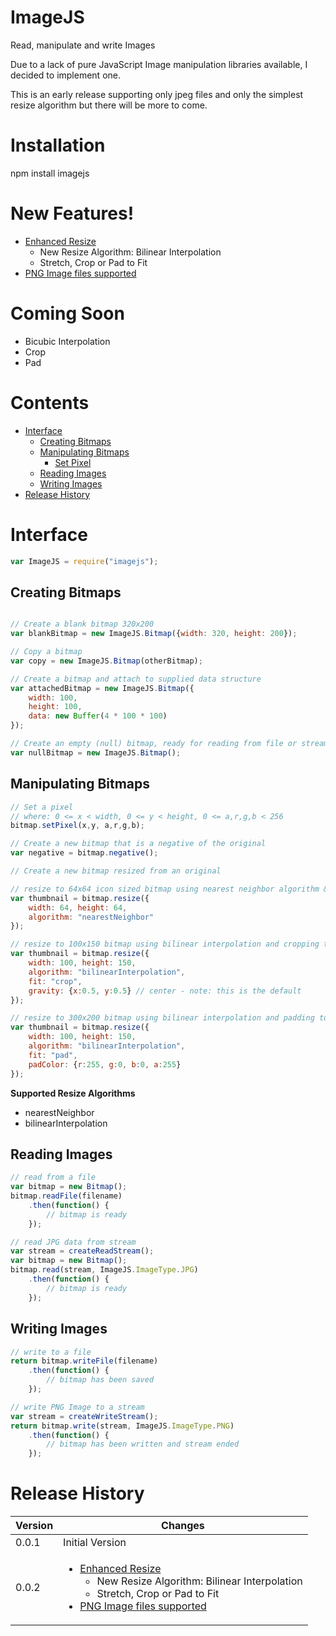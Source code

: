 # ImageJS

Read, manipulate and write Images

Due to a lack of pure JavaScript Image manipulation libraries available, I decided to implement one.

This is an early release supporting only jpeg files and only the simplest resize algorithm but there will be more to come.

# Installation

npm install imagejs

# New Features!

<ul>
    <li>
        <a href="#image-resize">Enhanced Resize</a>
        <ul>
            <li>New Resize Algorithm: Bilinear Interpolation</li>
            <li>Stretch, Crop or Pad to Fit</li>
        </ul>
    </li>
    <li><a href="#reading-images">PNG Image files supported</a></li>
</ul>

# Coming Soon

<ul>
    <li>Bicubic Interpolation</li>
    <li>Crop</li>
    <li>Pad</li>
</ul>

# Contents

<ul>
    <li>
        <a href="#interface">Interface</a>
        <ul>
            <li><a href="#creating-bitmaps">Creating Bitmaps</a></li>
            <li>
                <a href="#manipulating-bitmaps">Manipulating Bitmaps</a>
                <ul>
                    <li><a href="set-pixel">Set Pixel</a></li>
                </ul>
            </li>
            <li><a href="#reading-images">Reading Images</a></li>
            <li><a href="#writing-images">Writing Images</a></li>
        </ul>
    </li>
    <li><a href="#release-history">Release History</a></li>
</ul>

# Interface

```javascript
var ImageJS = require("imagejs");
```

## Creating Bitmaps

```javascript

// Create a blank bitmap 320x200
var blankBitmap = new ImageJS.Bitmap({width: 320, height: 200});

// Copy a bitmap
var copy = new ImageJS.Bitmap(otherBitmap);

// Create a bitmap and attach to supplied data structure
var attachedBitmap = new ImageJS.Bitmap({
    width: 100,
    height: 100,
    data: new Buffer(4 * 100 * 100)
});

// Create an empty (null) bitmap, ready for reading from file or stream
var nullBitmap = new ImageJS.Bitmap();

```

## Manipulating Bitmaps

```javascript
// Set a pixel
// where: 0 <= x < width, 0 <= y < height, 0 <= a,r,g,b < 256
bitmap.setPixel(x,y, a,r,g,b);

// Create a new bitmap that is a negative of the original
var negative = bitmap.negative();

// Create a new bitmap resized from an original

// resize to 64x64 icon sized bitmap using nearest neighbor algorithm & stretch to fit
var thumbnail = bitmap.resize({
    width: 64, height: 64,
    algorithm: "nearestNeighbor"
});

// resize to 100x150 bitmap using bilinear interpolation and cropping to fit, gravity center
var thumbnail = bitmap.resize({
    width: 100, height: 150,
    algorithm: "bilinearInterpolation",
    fit: "crop",
    gravity: {x:0.5, y:0.5} // center - note: this is the default
});

// resize to 300x200 bitmap using bilinear interpolation and padding to fit, pad color solid red
var thumbnail = bitmap.resize({
    width: 100, height: 150,
    algorithm: "bilinearInterpolation",
    fit: "pad",
    padColor: {r:255, g:0, b:0, a:255}
});

```

**Supported Resize Algorithms**
* nearestNeighbor
* bilinearInterpolation

## Reading Images

```javascript
// read from a file
var bitmap = new Bitmap();
bitmap.readFile(filename)
    .then(function() {
        // bitmap is ready
    });

// read JPG data from stream
var stream = createReadStream();
var bitmap = new Bitmap();
bitmap.read(stream, ImageJS.ImageType.JPG)
    .then(function() {
        // bitmap is ready
    });

```

## Writing Images

```javascript
// write to a file
return bitmap.writeFile(filename)
    .then(function() {
        // bitmap has been saved
    });

// write PNG Image to a stream
var stream = createWriteStream();
return bitmap.write(stream, ImageJS.ImageType.PNG)
    .then(function() {
        // bitmap has been written and stream ended
    });


```

# Release History

| Version | Changes |
| ------- | ------- |
| 0.0.1 | Initial Version |
| 0.0.2 | <ul><li><a href="#image-resize">Enhanced Resize</a><ul><li>New Resize Algorithm: Bilinear Interpolation</li><li>Stretch, Crop or Pad to Fit</li></ul></li><li><a href="#reading-images">PNG Image files supported</a></li></ul> |


